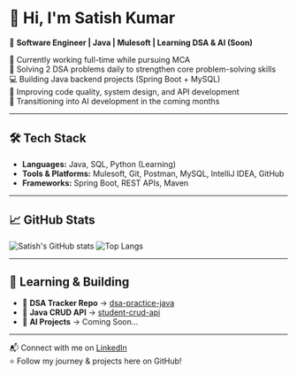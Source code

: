 # 👋 Hi, I'm Satish Kumar

🔧 **Software Engineer | Java | Mulesoft | Learning DSA & AI (Soon)**

🎯 Currently working full-time while pursuing MCA  
📘 Solving 2 DSA problems daily to strengthen core problem-solving skills  
💻 Building Java backend projects (Spring Boot + MySQL)  
🧱 Improving code quality, system design, and API development  
🚀 Transitioning into AI development in the coming months

---

## 🛠️ Tech Stack

- **Languages:** Java, SQL, Python (Learning)
- **Tools & Platforms:** Mulesoft, Git, Postman, MySQL, IntelliJ IDEA, GitHub
- **Frameworks:** Spring Boot, REST APIs, Maven

---

## 📈 GitHub Stats

![Satish's GitHub stats](https://github-readme-stats.vercel.app/api?username=Satish-Kumar-Dev&show_icons=true&theme=github_dark)
![Top Langs](https://github-readme-stats.vercel.app/api/top-langs/?username=Satish-Kumar-Dev&layout=compact&theme=github_dark)

---

## 🧠 Learning & Building

- 📌 **DSA Tracker Repo** → [dsa-practice-java](https://github.com/Satish-Kumar-Dev/dsa-practice-java)
- 💼 **Java CRUD API** → [student-crud-api](https://github.com/Satish-Kumar-Dev/student-crud-api)
- 🔬 **AI Projects** → Coming Soon...

---

📬 Connect with me on [LinkedIn](https://www.linkedin.com/in/yourlinkedin)  
⭐️ Follow my journey & projects here on GitHub!

